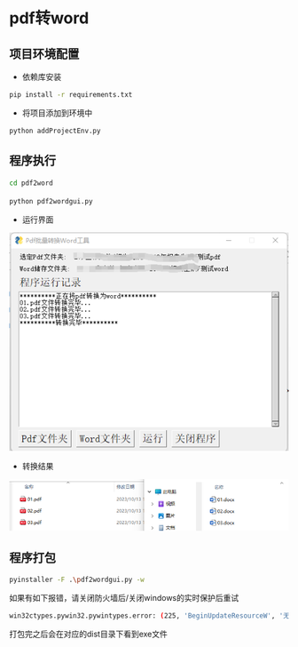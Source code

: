 # pdf转word

## 项目环境配置

- 依赖库安装

```bash
pip install -r requirements.txt
```

- 将项目添加到环境中

```bash
python addProjectEnv.py
```

## 程序执行

```bash
cd pdf2word

python pdf2wordgui.py
```

- 运行界面

![运行界面](imgs/运行界面.png)

- 转换结果

![转换结果](imgs/转换结果.png)

## 程序打包

```bash
pyinstaller -F .\pdf2wordgui.py -w
```

如果有如下报错，请关闭防火墙后/关闭windows的实时保护后重试

```bash
win32ctypes.pywin32.pywintypes.error: (225, 'BeginUpdateResourceW', '无法成功完成操作，因为文件包含病毒或潜在的垃圾软件。')
```

打包完之后会在对应的dist目录下看到exe文件
